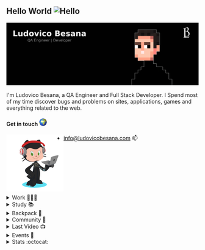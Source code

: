## Hello World <img src="https://user-images.githubusercontent.com/1303154/88677602-1635ba80-d120-11ea-84d8-d263ba5fc3c0.gif" width="28px" alt="Hello">

<img src="images/cover.png" alt="Ludovico Besana">

I'm Ludovico Besana, a QA Engineer and Full Stack Developer. I Spend most of my time discover bugs and problems on sites, applications, games and everything related to the web.


#### Get in touch <img  width="20" height="20" src="images/world.gif">

<img align="left" width="150" height="150" src="images/lb-octocat.gif"></a>
- [info@ludovicobesana.com](mailto:info@ludovicobesana.com) :mailbox:
<br />
<br />
<br />
<br />
<br />
<br />
<br />
<!-- WORK -->

<details>
<summary>
  Work 👨🏻‍💻
</summary>
<br />

- I am currently updating this readme with the most recent activities and projects so get ready and leave a **follow** to receive notifications
- I am developing a simple personal portfolio site --> https://www.ludovicobesana.com/ (Still in progress tho)

</details>

<!-- PERSONAL IMPROVEMENTS -->

<details>
<summary>
  Study 📚
</summary>
<br />

- I am currently studying [Jekyll](https://jekyllrb.com/) and experimenting with different testing tools including [SoapUI](https://www.soapui.org/) and [Cypress](https://www.cypress.io/)

</details>


<!-- TECH BACKPACK -->

<details>
<summary>
  Backpack 🎒
</summary>

##### Most used Languages & Frameworks:

[<img align="left" alt="robotframework" width="36px" src="images/icons/robot.png" />](https://robotframework.org/)
[<img align="left" alt="selenium" width="36px" src="images/icons/selenium.png" />](https://www.selenium.dev/)
[<img align="left" alt="html" width="36px" src="images/icons/html.png" />](https://html.spec.whatwg.org/multipage/)
[<img align="left" alt="css" width="36px" src="images/icons/css.png" />](https://www.w3.org/Style/CSS/Overview.en.html)
[<img align="left" alt="javascript" width="36px" src="images/icons/js.png" />](https://www.javascript.com/)
[<img align="left" alt="php" width="36px" src="images/icons/php.png" />](https://www.php.net/)
[<img align="left" alt="python" width="36px" src="images/icons/python.png" />](https://www.python.org/)
[<img align="left" alt="c" width="36px" src="images/icons/c.png" />](https://www.cprogramming.com/)
[<img align="left" alt="woocommerce" width="36px" src="images/icons/woocommerce.png" />](https://woocommerce.com/blackcyber/)

<br />
<br />
<br />

##### Most used Tools & IDE:

[<img align="left" alt="atom" width="36px" src="images/icons/atom-editor.png" />](https://atom.io/)
[<img align="left" alt="nova" width="36px" src="images/icons/nova.png" />](https://nova.app/)
[<img align="left" alt="jetbrains" width="36px" src="images/icons/jetbrains.png" />](https://www.jetbrains.com/products/#type=ide)
[<img align="left" alt="eclipse" width="36px" src="images/icons/eclipse.png" />](https://www.eclipse.org/downloads/)
[<img align="left" alt="gitkraken" width="36px" src="images/icons/gitkraken.png" />](https://www.gitkraken.com/)
[<img align="left" alt="git" width="36px" src="images/icons/git.png" />](https://git-scm.com/)
[<img align="left" alt="docker" width="36px" src="images/icons/docker.png" />](https://www.docker.com/get-started)
[<img align="left" alt="jira software" width="36px" src="images/icons/jirasoftware.png" />](https://www.atlassian.com/it/software/jira)
[<img align="left" alt="loom" width="36px" src="images/icons/loom.png" />](https://www.loom.com/)
[<img align="left" alt="figma" width="36px" src="images/icons/figma.png" />](https://www.figma.com/)
[<img align="left" alt="affinity" width="36px" src="images/icons/affinity.png" />](https://affinity.serif.com/it/)

<br />
<br />
<br />

##### My Distro:

[<img align="left" alt="bigsur" width="36px" src="images/icons/bigsur.png" />](https://www.apple.com/it/macos/big-sur/)
[<img align="left" alt="pop" width="36px" src="images/icons/pop.png" />](https://pop.system76.com/)
[<img align="left" alt="manjaro" width="36px" src="images/icons/manjaro.png" />](https://manjaro.org/)
[<img align="left" alt="windows10" width="36px" src="images/icons/windows10.png" />](https://www.microsoft.com/it-it/windows/get-windows-10)
[<img align="left" alt="raspbian" width="36px" src="images/icons/raspbian.png" />](https://www.raspbian.org/)
[<img align="left" alt="kali" width="36px" src="images/icons/kali.png" />](https://www.kali.org/)

<br />
<br />

</details>

<!-- COMMUNITY -->

<details>
<summary>
  Community 👥
</summary>
<br/ >

- [Coding Bunker](https://www.codingbunker.it)

</details>


<!-- LAST VIDEO -->

<details>
<summary>
  Last Video 📺
</summary>
<br/ >

- https://youtu.be/zXMhyyEZtng

</details>

<!-- EVENTS -->

<details>
<summary>
  Events  🎫
</summary>
<br/ >

- Coming soon

</details>


<!-- GITHUB STATS -->

<details>
<summary>
  Stats :octocat:
</summary>
<br/ >

<img align="left" src="https://github-readme-streak-stats.herokuapp.com/?user=ludovicobesana&theme=dark" />
<img align="left" src="https://github-readme-stats.vercel.app/api?username=ludovicobesana&count_private=true&theme=dark" />
<img align="left" src="https://github-readme-stats.vercel.app/api/wakatime?username=ludovicobesana&theme=dark" />

</details>

<br />




<!-- <a href="https://www.buymeacoffee.com/ludovicobesana" target="_blank"><img src="https://cdn.buymeacoffee.com/buttons/v2/default-yellow.png" alt="Buy Me A Coffee" style="height: 60px !important;width: 217px !important;" ></a> -->

